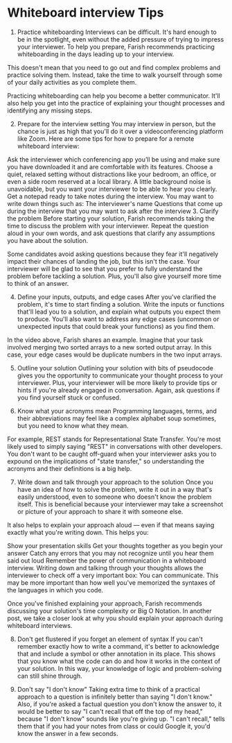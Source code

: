# Whiteboard interview Tips
1. Practice whiteboarding
Interviews can be difficult. It's hard enough to be in the spotlight, even without the added pressure of trying to impress your interviewer. To help you prepare, Farish recommends practicing whiteboarding in the days leading up to your interview.

This doesn't mean that you need to go out and find complex problems and practice solving them. Instead, take the time to walk yourself through some of your daily activities as you complete them.

Practicing whiteboarding can help you become a better communicator. It'll also help you get into the practice of explaining your thought processes and identifying any missing steps.

2. Prepare for the interview setting
You may interview in person, but the chance is just as high that you'll do it over a videoconferencing platform like Zoom. Here are some tips for how to prepare for a remote whiteboard interview:

Ask the interviewer which conferencing app you’ll be using and make sure you have downloaded it and are comfortable with its features.
Choose a quiet, relaxed setting without distractions like your bedroom, an office, or even a side room reserved at a local library. A little background noise is unavoidable, but you want your interviewer to be able to hear you clearly.
Get a notepad ready to take notes during the interview. You may want to write down things such as:
The interviewer's name
Questions that come up during the interview that you may want to ask after the interview
3. Clarify the problem
Before starting your solution, Farish recommends taking the time to discuss the problem with your interviewer. Repeat the question aloud in your own words, and ask questions that clarify any assumptions you have about the solution.

Some candidates avoid asking questions because they fear it'll negatively impact their chances of landing the job, but this isn't the case. Your interviewer will be glad to see that you prefer to fully understand the problem before tackling a solution. Plus, you'll also give yourself more time to think of an answer.

4. Define your inputs, outputs, and edge cases
After you've clarified the problem, it's time to start finding a solution. Write the inputs or functions that'll lead you to a solution, and explain what outputs you expect them to produce. You'll also want to address any edge cases (uncommon or unexpected inputs that could break your functions) as you find them.

In the video above, Farish shares an example. Imagine that your task involved merging two sorted arrays to a new sorted output array. In this case, your edge cases would be duplicate numbers in the two input arrays.

5. Outline your solution
Outlining your solution with bits of pseudocode gives you the opportunity to communicate your thought process to your interviewer. Plus, your interviewer will be more likely to provide tips or hints if you're already engaged in conversation. Again, ask questions if you find yourself stuck or confused.

6. Know what your acronyms mean
Programming languages, terms, and their abbreviations may feel like a complex alphabet soup sometimes, but you need to know what they mean.

For example, REST stands for Representational State Transfer. You're most likely used to simply saying "REST" in conversations with other developers. You don't want to be caught off-guard when your interviewer asks you to expound on the implications of "state transfer," so understanding the acronyms and their definitions is a big help.

7. Write down and talk through your approach to the solution
Once you have an idea of how to solve the problem, write it out in a way that's easily understood, even to someone who doesn't know the problem itself. This is beneficial because your interviewer may take a screenshot or picture of your approach to share it with someone else.

It also helps to explain your approach aloud — even if that means saying exactly what you're writing down. This helps you:

Show your presentation skills
Get your thoughts together as you begin your answer
Catch any errors that you may not recognize until you hear them said out loud
Remember the power of communication in a whiteboard interview. Writing down and talking through your thoughts allows the interviewer to check off a very important box: You can communicate. This may be more important than how well you've memorized the syntaxes of the languages in which you code.

Once you've finished explaining your approach, Farish recommends discussing your solution's time complexity or Big O Notation. In another post, we take a closer look at why you should explain your approach during whiteboard interviews.

8. Don't get flustered if you forget an element of syntax
If you can't remember exactly how to write a command, it's better to acknowledge that and include a symbol or other annotation in its place. This shows that you know what the code can do and how it works in the context of your solution. In this way, your knowledge of logic and problem-solving can still shine through.

9. Don't say "I don't know"
Taking extra time to think of a practical approach to a question is infinitely better than saying "I don't know." Also, if you're asked a factual question you don't know the answer to, it would be better to say "I can't recall that off the top of my head," because "I don't know" sounds like you're giving up. "I can't recall," tells them that if you had your notes from class or could Google it, you'd know the answer in a few seconds.